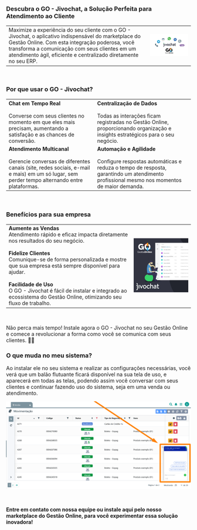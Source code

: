 ### Descubra o GO - Jivochat, a Solução Perfeita para Atendimento ao Cliente

| | |
|-|-|
|Maximize a experiência do seu cliente com o GO - Jivochat, o aplicativo indispensável do marketplace do Gestão Online. Com esta integração poderosa, você transforma a comunicação com seus clientes em um atendimento ágil, eficiente e centralizado diretamente no seu ERP. |![](https://github.com/Gestao-Online/public-docs/blob/5e11acc9ffd5104d0b5f0eeef5391dec49e1fcab/erp-v2/marketplace/extensions/me.jivochat.gestao-online.chat/assets/extensao_jivochat_chat_01.png?raw=true) |

<br>

### Por que usar o GO - Jivochat?

| | |
|-|-|
|**Chat em Tempo Real**<br><br>Converse com seus clientes no momento em que eles mais precisam, aumentando a satisfação e as chances de conversão.|**Centralização de Dados**<br><br>Todas as interações ficam registradas no Gestão Online, proporcionando organização e insights estratégicos para o seu negócio.|
|**Atendimento Multicanal**<br><br>Gerencie conversas de diferentes canais (site, redes sociais, e-mail e mais) em um só lugar, sem perder tempo alternando entre plataformas.|**Automação e Agilidade**<br><br>Configure respostas automáticas e reduza o tempo de resposta, garantindo um atendimento profissional mesmo nos momentos de maior demanda.|

<br>

### Benefícios para sua empresa

| | |
|-|-|
|**Aumente as Vendas**<br>Atendimento rápido e eficaz impacta diretamente nos resultados do seu negócio.<br><br>**Fidelize Clientes**<br>Comunique-se de forma personalizada e mostre que sua empresa está sempre disponível para ajudar.<br><br>**Facilidade de Uso**<br>O GO - Jivochat é fácil de instalar e integrado ao ecossistema do Gestão Online, otimizando seu fluxo de trabalho. |![](https://github.com/Gestao-Online/public-docs/blob/5e11acc9ffd5104d0b5f0eeef5391dec49e1fcab/erp-v2/marketplace/extensions/me.jivochat.gestao-online.chat/assets/extensao_jivochat_chat_02.png?raw=true) |

<br>

Não perca mais tempo! Instale agora o GO - Jivochat no seu Gestão Online e comece a revolucionar a forma como você se comunica com seus clientes. 💬✨

### O que muda no meu sistema?

Ao instalar ele no seu sistema e realizar as configurações necessárias, você verá que um balão flutuante ficará disponível na sua tela de uso, e aparecerá em todas as telas, podendo assim você conversar com seus clientes e continuar fazendo uso do sistema, seja em uma venda ou atendimento.

![](https://github.com/Gestao-Online/public-docs/blob/31b681796fdebb230cb11d7a6d75e4f461e32b1f/erp-v2/marketplace/extensions/me.jivochat.gestao-online.chat/assets/extensao_jivochat_chat_03.png?raw=true)

<br>

**Entre em contato com nossa equipe ou instale aqui pelo nosso marketplace do Gestão Online, para você experimentar essa solução inovadora!**